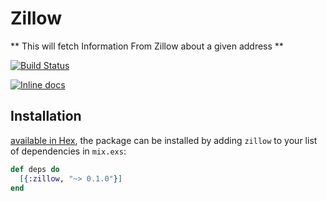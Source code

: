 # Zillow

** This will fetch Information From Zillow about a given address **

[![Build Status](https://travis-ci.org/mithereal/elixir-zillow.svg?branch=master)](https://travis-ci.org/mithereal/ecto-role)

[![Inline docs](http://inch-ci.org/github/mithereal/elixir-zillow.svg)](http://inch-ci.org/github/mithereal/ecto-role)

## Installation

[available in Hex](https://hex.pm/packages/zillow), the package can be installed
by adding `zillow` to your list of dependencies in `mix.exs`:

```elixir
def deps do
  [{:zillow, "~> 0.1.0"}]
end
```


